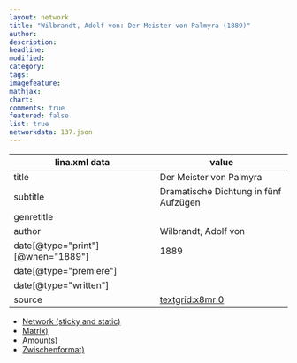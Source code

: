 ```yaml
---
layout: network
title: "Wilbrandt, Adolf von: Der Meister von Palmyra (1889)"
author:
description:
headline:
modified:
category:
tags:
imagefeature: 
mathjax: 
chart: 
comments: true
featured: false
list: true
networkdata: 137.json
---
```

lina.xml data  | value
------------- | -------------
title|Der Meister von Palmyra
subtitle|Dramatische Dichtung in fünf Aufzügen
genretitle|
author|Wilbrandt, Adolf von
date[@type="print"][@when="1889"]|1889
date[@type="premiere"]|
date[@type="written"]|
source|[textgrid:x8mr.0](https://textgridlab.org/1.0/tgcrud-public/rest/textgrid:x8mr.0/data)



* [Network (sticky and static)](/linas/network137)
* [Matrix)](/linas/matrix137)
* [Amounts)](/linas/amount137)
* [Zwischenformat)](/linas/lina137 )
